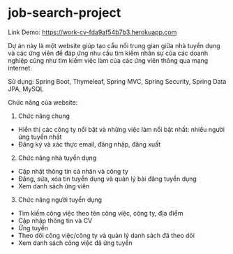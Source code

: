 # job-search-project

Link Demo: https://work-cv-fda9af54b7b3.herokuapp.com

Dự án này là một website giúp tạo cầu nối trung gian giữa nhà tuyển dụng và các ứng viên để đáp ứng nhu cầu tìm kiếm nhân sự của các doanh nghiệp cũng như tìm kiếm việc làm của các ứng viên thông qua mạng internet.

Sử dụng: Spring Boot, Thymeleaf, Spring MVC, Spring Security, Spring Data JPA, MySQL

Chức năng của website:

1. Chức năng chung
- Hiển thị các công ty nổi bật và những việc làm nổi bật nhất: nhiều người ứng tuyển nhất
- Đăng ký và xác thực email, đăng nhập, đăng xuất

2. Chức năng nhà tuyển dụng
- Cập nhật thông tin cá nhân và công ty
- Đăng, sửa, xóa tin tuyển dụng và quản lý bài đăng tuyển dụng
- Xem danh sách ứng viên

3. Chức năng người tuyển dụng
- Tìm kiếm công việc theo tên công việc, công ty, địa điểm
- Cập nhập thông tin và CV
- Ứng tuyển
- Theo dõi công việc/công ty và quản lý danh sách đã theo dõi
- Xem danh sách công việc đã ứng tuyển




